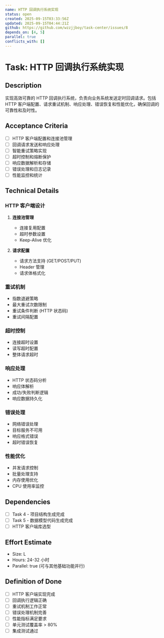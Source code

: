```yaml
---
name: HTTP 回调执行系统实现
status: open
created: 2025-09-15T03:33:56Z
updated: 2025-09-15T04:44:21Z
github: https://github.com/wzzjjboy/task-center/issues/8
depends_on: [4, 5]
parallel: true
conflicts_with: []
---
```


# Task: HTTP 回调执行系统实现

## Description
实现高效可靠的 HTTP 回调执行系统，负责向业务系统发送定时回调请求。包括 HTTP 客户端配置、请求重试机制、响应处理、错误恢复和性能优化，确保回调的可靠性和及时性。

## Acceptance Criteria
- [ ] HTTP 客户端配置和连接池管理
- [ ] 回调请求发送和响应处理
- [ ] 智能重试策略实现
- [ ] 超时控制和熔断保护
- [ ] 响应数据解析和存储
- [ ] 错误处理和日志记录
- [ ] 性能监控和统计

## Technical Details
### HTTP 客户端设计
1. **连接池管理**
   - 连接复用配置
   - 超时参数设置
   - Keep-Alive 优化

2. **请求配置**
   - 请求方法支持 (GET/POST/PUT)
   - Header 管理
   - 请求体格式化

### 重试机制
- 指数退避策略
- 最大重试次数限制
- 重试条件判断 (HTTP 状态码)
- 重试间隔配置

### 超时控制
- 连接超时设置
- 读写超时配置
- 整体请求超时

### 响应处理
- HTTP 状态码分析
- 响应体解析
- 成功/失败判断逻辑
- 响应数据持久化

### 错误处理
- 网络错误处理
- 目标服务不可用
- 响应格式错误
- 超时错误恢复

### 性能优化
- 并发请求控制
- 批量处理支持
- 内存使用优化
- CPU 使用率监控

## Dependencies
- [ ] Task 4 - 项目结构生成完成
- [ ] Task 5 - 数据模型代码生成完成
- [ ] HTTP 客户端库选型

## Effort Estimate
- Size: L
- Hours: 24-32 小时
- Parallel: true (可与其他基础功能并行)

## Definition of Done
- [ ] HTTP 客户端实现完成
- [ ] 回调执行逻辑正确
- [ ] 重试机制工作正常
- [ ] 错误处理机制完善
- [ ] 性能指标满足要求
- [ ] 单元测试覆盖率 > 80%
- [ ] 集成测试通过
